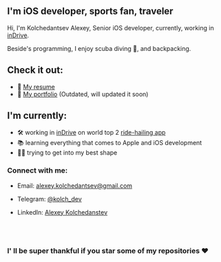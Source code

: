 ## I'm iOS developer, sports fan, traveler
Hi, I'm Kolchedantsev Alexey, Senior iOS developer, currently, working in [inDrive].

Beside's programming, I enjoy scuba diving :diving_mask:, and backpacking.

## Check it out:
- :page_with_curl: [My resume]
- :art: [My portfolio] (Outdated, will updated it soon)

## I'm currently:
- :hammer_and_wrench: working in [inDrive] on world top 2 <a href="https://apps.apple.com/kz/app/indrive-ride-drive-with-us/id780125801">ride-hailing app</a>
- :books: learning everything that comes to Apple and iOS development
- :weight_lifting_man: trying to get into my best shape

### Connect with me:
- Email: <a href="mailto:alexey.kolchedantsev@gmail.com">alexey.kolchedantsev@gmail.com</a>
- Telegram: <a href="https://t.me/kolch_a">@kolch_dev</a>
- LinkedIn: <a href="https://www.linkedin.com/in/kolch/">Alexey Kolchedanstev</a>

   [My resume]: https://drive.google.com/file/d/1d_nct1WyycF_iP4trTgX6wNC7fz1PrNk/view?usp=sharing
   [My portfolio]: https://github.com/Kolch/iOS-Dev-Portfolio
   [inDrive]: https://indrive.com/en/home/
   
   
<br><br>
### I' ll be super thankful if you star some of my repositories ❤️
